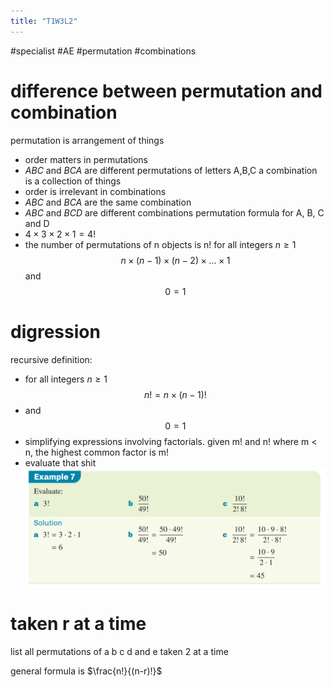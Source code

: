 ```yaml
---
title: "T1W3L2"
---
```

#specialist #AE #permutation #combinations

# difference between permutation and combination
 permutation is arrangement of things
- order matters in permutations
- $ABC$ and $BCA$ are different permutations of letters A,B,C
a combination is a collection of things
- order is irrelevant in combinations
- $ABC$ and $BCA$ are the same combination
- $ABC$ and $BCD$ are different combinations
permutation formula for A, B, C and D
- $4 \times 3 \times 2 \times 1 = 4!$
- the number of permutations of n objects is n!
for all integers $n \geq 1$ $$n\times(n-1)\times(n-2)\times\dots \times1$$ and $$0=1$$
# digression
recursive definition:
- for all integers $n \geq 1$ $$n!=n\times(n-1)!$$
- and $$0=1$$
- simplifying expressions involving factorials. given m! and n! where m < n, the highest common factor is m!
- evaluate that shit ![](notes/images/Pasted%20image%2020230302120119.png)
# taken r at a time
list all permutations of a b c d and e taken 2 at a time

general formula is $\frac{n!}{(n-r)!}$